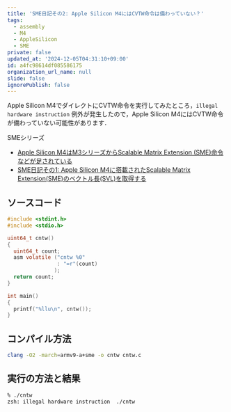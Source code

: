 ```yaml
---
title: 'SME日記その2: Apple Silicon M4にはCVTW命令は備わっていない？'
tags:
  - assembly
  - M4
  - AppleSilicon
  - SME
private: false
updated_at: '2024-12-05T04:31:10+09:00'
id: a4fc98614df085586175
organization_url_name: null
slide: false
ignorePublish: false
---
```

Apple Silicon M4でダイレクトにCVTW命令を実行してみたところ，`illegal hardware instruction` 例外が発生したので，Apple Silicon M4にはCVTW命令が備わっていない可能性があります．

SMEシリーズ

- [Apple Silicon M4はM3シリーズからScalable Matrix Extension (SME)命令などが足されている](https://qiita.com/zacky1972/items/69fd802fd41ae4d7d469)
- [SME日記その1: Apple Silicon M4に搭載されたScalable Matrix Extension(SME)のベクトル長(SVL)を取得する](https://qiita.com/zacky1972/items/231fd22a1fdef15d4108)

## ソースコード

```c:cntw.c
#include <stdint.h>
#include <stdio.h>

uint64_t cntw()
{
  uint64_t count;
  asm volatile ("cntw %0"
                : "=r"(count)
               );
  return count;
}

int main()
{
  printf("%llu\n", cntw());
}
```

## コンパイル方法

```zsh
clang -O2 -march=armv9-a+sme -o cntw cntw.c
```

## 実行の方法と結果

```zsh
% ./cntw                                     
zsh: illegal hardware instruction  ./cntw
```

